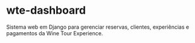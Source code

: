 # wte-dashboard
Sistema web em Django para gerenciar reservas, clientes, experiências e pagamentos da Wine Tour Experience.
